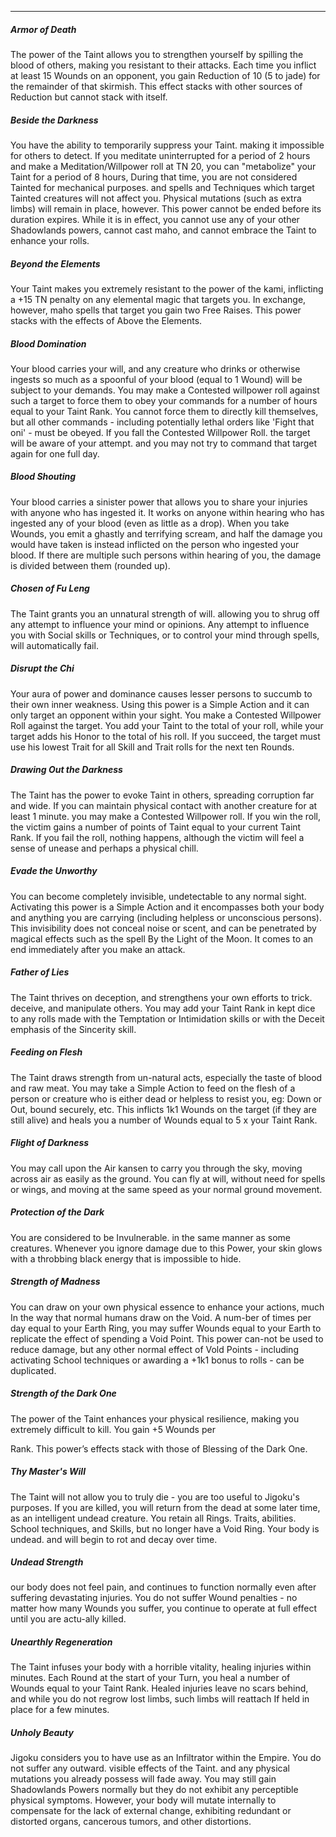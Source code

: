 ---
##### Armor of Death

The power of the Taint allows you to strengthen yourself by spilling the blood of others, making you resistant to their attacks. Each time you inflict at least 15 Wounds on an opponent, you gain Reduction of 10 (5 to jade) for the remainder of that skirmish. This effect stacks with other sources of Reduction but cannot stack with itself.
##### Beside the Darkness

You have the ability to temporarily suppress your Taint. making it impossible for others to detect. If you meditate uninterrupted for a period of 2 hours and make a Meditation/Willpower roll at TN 20, you can &quot;metabolize&quot; your Taint for a period of 8 hours, During that time, you are not considered Tainted for mechanical purposes. and spells and Techniques which target Tainted creatures will not affect you. Physical mutations (such as extra limbs) will remain in place, however. This power cannot be ended before its duration expires. While it is in effect, you cannot use any of your other Shadowlands powers, cannot cast maho, and cannot embrace the Taint to enhance your rolls.
##### Beyond the Elements

Your Taint makes you extremely resistant to the power of the kami, inflicting a +15&#160;TN penalty on any elemental magic that targets you. In exchange, however, maho spells that target you gain two Free Raises. This power stacks with the effects of Above the Elements.
##### Blood Domination

Your blood carries your will, and any creature who drinks or otherwise ingests so much as a spoonful of your blood (equal to 1 Wound) will be subject to your demands. You may make a Contested willpower roll against such a target to force them to obey your commands for a number of hours equal to your Taint Rank. You cannot force them to directly kill themselves, but all other commands - including potentially lethal orders like 'Fight that oni' - must be obeyed. If you fall the Contested Willpower Roll. the target will be aware of your attempt. and you may not try to command that target again for one full day.
##### Blood Shouting

Your blood carries a sinister power that allows you to share your injuries with anyone who has ingested it. It works on anyone within hearing who has ingested any of your blood (even as little as a drop). When you take Wounds, you emit a ghastly and terrifying scream, and half the damage you would have taken is instead inflicted on the person who ingested your blood. If there are multiple such persons within hearing of you, the damage is divided between them (rounded up).
##### Chosen of Fu Leng

The Taint grants you an unnatural strength of will. allowing you to shrug off any attempt to influence your mind or opinions. Any attempt to influence you with Social skills or Techniques, or to control your mind through spells, will automatically fail.
##### Disrupt the Chi

Your aura of power and dominance causes lesser persons to succumb to their own inner weakness. Using this power is a Simple Action and it can only target an opponent within your sight. You make a Contested Willpower Roll against the target. You add your Taint to the total of your roll, while your target adds his Honor to the total of his roll. If you succeed, the target must use his lowest Trait for all Skill and Trait rolls for the next ten Rounds.
##### Drawing Out the Darkness

The Taint has the power to evoke Taint in others, spreading corruption far and wide. If you can maintain physical contact with another creature for at least 1 minute. you may make a Contested Willpower roll. If you win the roll, the victim gains a number of points of Taint equal to your current Taint Rank. If you fail the roll, nothing happens, although the victim will feel a sense of unease and perhaps a physical chill.
##### Evade the Unworthy

You can become completely invisible, undetectable to any normal sight. Activating this power is a Simple Action and it encompasses both your body and anything you are carrying (including helpless or unconscious persons). This invisibility does not conceal noise or scent, and can be penetrated by magical effects such as the spell By the Light of the Moon. It comes to an end immediately after you make an attack.
##### Father of Lies

The Taint thrives on deception, and strengthens your own efforts to trick. deceive, and manipulate others. You may add your Taint Rank in kept dice to any rolls made with the Temptation or Intimidation skills or with the Deceit emphasis of the Sincerity skill.
##### Feeding on Flesh

The Taint draws strength from un-natural acts, especially the taste of blood and raw meat. You may take a Simple Action to feed on the flesh of a person or creature who is either dead or helpless to resist you, eg: Down or Out, bound securely, etc. This inflicts 1k1 Wounds on the target (if they are still alive) and heals you a number of Wounds equal to 5 x your Taint Rank.
##### Flight of Darkness

You may call upon the Air kansen to carry you through the sky, moving across air as easily as the ground. You can fly at will, without need for spells or wings, and moving at the same speed as your normal ground movement.
##### Protection of the Dark

You are considered to be Invulnerable. in the same manner as some creatures. Whenever you ignore damage due to this Power, your skin glows with a throbbing black energy that is impossible to hide.
##### Strength of Madness

You can draw on your own physical essence to enhance your actions, much In the way that normal humans draw on the Void. A num-ber of times per day equal to your Earth Ring, you may suffer Wounds equal to your Earth to replicate the effect of spending a Void Point. This power can-not be used to reduce damage, but any other normal effect of Vold Points - including activating School techniques or awarding a +1k1 bonus to rolls - can be duplicated.
##### Strength of the Dark One

The power of the Taint enhances your physical resilience, making you extremely difficult to kill. You gain +5 Wounds per

Rank. This power’s effects stack with those of Blessing of the Dark One.
##### Thy Master's Will

The Taint will not allow you to truly die - you are too useful to Jigoku's purposes. If you are killed, you will return from the dead at some later time, as an intelligent undead creature. You retain all Rings. Traits, abilities. School techniques, and Skills, but no longer have a Void Ring. Your body is undead. and will begin to rot and decay over time.
##### Undead Strength

our body does not feel pain, and continues to function normally even after suffering devastating injuries. You do not suffer Wound penalties - no matter how many Wounds you suffer, you continue to operate at full effect until you are actu-ally killed.
##### Unearthly Regeneration

The Taint infuses your body with a horrible vitality, healing injuries within minutes. Each Round at the start of your Turn, you heal a number of Wounds equal to your Taint Rank. Healed injuries leave no scars behind, and while you do not regrow lost limbs, such limbs will reattach If held in place for a few minutes.
##### Unholy Beauty

Jigoku considers you to have use as an Infiltrator within the Empire. You do not suffer any outward. visible effects of the Taint. and any physical mutations you already possess will fade away. You may still gain Shadowlands Powers normally but they do not exhibit any perceptible physical symptoms. However, your body will mutate internally to compensate for the lack of external change, exhibiting redundant or distorted organs, cancerous tumors, and other distortions.
